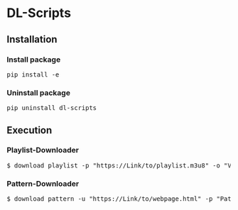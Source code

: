 # DL-Scripts

## Installation

### Install package

<pre>
pip install -e <path/to/dl-scripts>
</pre>

### Uninstall package

<pre>
pip uninstall dl-scripts
</pre>

## Execution

### Playlist-Downloader

<pre>
$ download_playlist -p "https://Link/to/playlist.m3u8" -o "Video.mkv"
</pre>

### Pattern-Downloader

<pre>
$ download_pattern -u "https://Link/to/webpage.html" -p "Pattern"
</pre>

